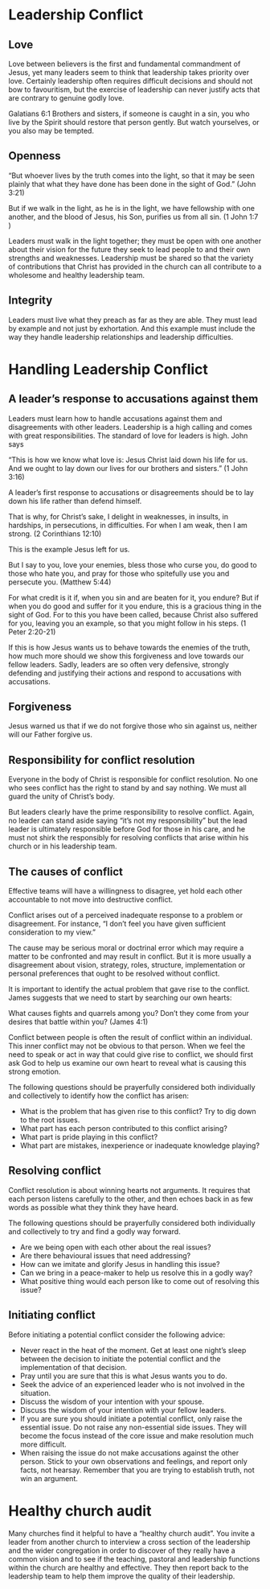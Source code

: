 # Leadership Conflict

## Love

Love between believers is the first and fundamental commandment of Jesus, yet many leaders seem to think that leadership takes priority over love. Certainly leadership often requires difficult decisions and should not bow to favouritism, but the exercise of leadership can never justify acts that are contrary to genuine godly love.

Galatians 6:1 Brothers and sisters, if someone is caught in a sin, you who live by the Spirit should restore that person gently. But watch yourselves, or you also may be tempted.

## Openness

“But whoever lives by the truth comes into the light, so that it may be seen plainly that what they have done has been done in the sight of God.” (John 3:21)

But if we walk in the light, as he is in the light, we have fellowship with one another, and the blood of Jesus, his Son, purifies us from all sin. (1 John 1:7 )

Leaders must walk in the light together; they must be open with one another about their vision for the future they seek to lead people to and their own strengths and weaknesses. Leadership must be shared so that the variety of contributions that Christ has provided in the church can all contribute to a wholesome and healthy leadership team.

## Integrity

Leaders must live what they preach as far as they are able. They must lead by example and not just by exhortation. And this example must include the way they handle leadership relationships and leadership difficulties.

# Handling Leadership Conflict

## A leader’s response to accusations against them

Leaders must learn how to handle accusations against them and disagreements with other leaders. Leadership is a high calling and comes with great responsibilities. The standard of love for leaders is high. John says

“This is how we know what love is: Jesus Christ laid down his life for us. And we ought to lay down our lives for our brothers and sisters.” (1 John 3:16)

A leader’s first response to accusations or disagreements should be to lay down his life rather than defend himself.

That is why, for Christ’s sake, I delight in weaknesses, in insults, in hardships, in persecutions, in difficulties. For when I am weak, then I am strong. (2 Corinthians 12:10)

This is the example Jesus left for us.

But I say to you, love your enemies, bless those who curse you, do good to those who hate you, and pray for those who spitefully use you and persecute you. (Matthew 5:44)

For what credit is it if, when you sin and are beaten for it, you endure? But if when you do good and suffer for it you endure, this is a gracious thing in the sight of God. For to this you have been called, because Christ also suffered for you, leaving you an example, so that you might follow in his steps. (1 Peter 2:20-21)

If this is how Jesus wants us to behave towards the enemies of the truth, how much more should we show this forgiveness and love towards our fellow leaders. Sadly, leaders are so often very defensive, strongly defending and justifying their actions and respond to accusations with accusations.

## Forgiveness

Jesus warned us that if we do not forgive those who sin against us, neither will our Father forgive us.

## Responsibility for conflict resolution

Everyone in the body of Christ is responsible for conflict resolution. No one who sees conflict has the right to stand by and say nothing. We must all guard the unity of Christ’s body.

But leaders clearly have the prime responsibility to resolve conflict. Again, no leader can stand aside saying “it’s not my responsibility” but the lead leader is ultimately responsible before God for those in his care, and he must not shirk the responsibly for resolving conflicts that arise within his church or in his leadership team.

## The causes of conflict

Effective teams will have a willingness to disagree, yet hold each other accountable to not move into destructive conflict.

Conflict arises out of a perceived inadequate response to a problem or disagreement. For instance, “I don’t feel you have given sufficient consideration to my view.”

The cause may be serious moral or doctrinal error which may require a matter to be confronted and may result in conflict. But it is more usually a disagreement about vision, strategy, roles, structure, implementation or personal preferences that ought to be resolved without conflict.

It is important to identify the actual problem that gave rise to the conflict. James suggests that we need to start by searching our own hearts:

What causes fights and quarrels among you? Don’t they come from your desires that battle within you? (James 4:1)

Conflict between people is often the result of conflict within an individual. This inner conflict may not be obvious to that person. When we feel the need to speak or act in way that could give rise to conflict, we should first ask God to help us examine our own heart to reveal what is causing this strong emotion.

The following questions should be prayerfully considered both individually and collectively to identify how the conflict has arisen:

-   What is the problem that has given rise to this conflict? Try to dig down to the root issues.
-   What part has each person contributed to this conflict arising?
-   What part is pride playing in this conflict?
-   What part are mistakes, inexperience or inadequate knowledge playing?

## Resolving conflict

Conflict resolution is about winning hearts not arguments. It requires that each person listens carefully to the other, and then echoes back in as few words as possible what they think they have heard.

The following questions should be prayerfully considered both individually and collectively to try and find a godly way forward.

-   Are we being open with each other about the real issues?
-   Are there behavioural issues that need addressing?
-   How can we imitate and glorify Jesus in handling this issue?
-   Can we bring in a peace-maker to help us resolve this in a godly way?
-   What positive thing would each person like to come out of resolving this issue?

## Initiating conflict

Before initiating a potential conflict consider the following advice:

-   Never react in the heat of the moment. Get at least one night’s sleep between the decision to initiate the potential conflict and the implementation of that decision.
-   Pray until you are sure that this is what Jesus wants you to do.
-   Seek the advice of an experienced leader who is not involved in the situation.
-   Discuss the wisdom of your intention with your spouse.
-   Discuss the wisdom of your intention with your fellow leaders.
-   If you are sure you should initiate a potential conflict, only raise the essential issue. Do not raise any non-essential side issues. They will become the focus instead of the core issue and make resolution much more difficult.
-   When raising the issue do not make accusations against the other person. Stick to your own observations and feelings, and report only facts, not hearsay. Remember that you are trying to establish truth, not win an argument.

# Healthy church audit

Many churches find it helpful to have a “healthy church audit”. You invite a leader from another church to interview a cross section of the leadership and the wider congregation in order to discover of they really have a common vision and to see if the teaching, pastoral and leadership functions within the church are healthy and effective. They then report back to the leadership team to help them improve the quality of their leadership.
